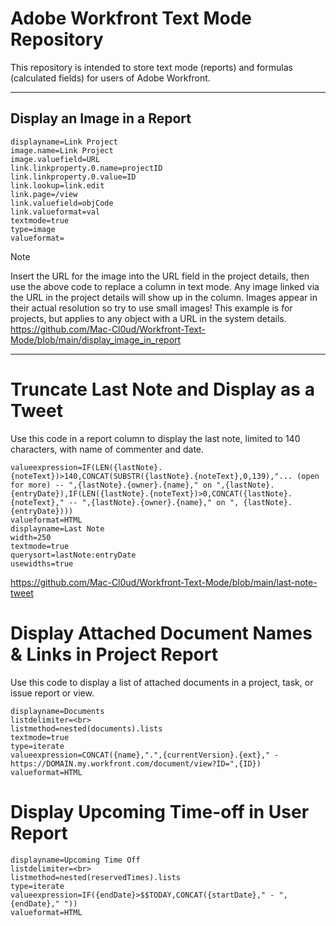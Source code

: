 # Adobe Workfront Text Mode Repository
This repository is intended to store text mode (reports) and formulas (calculated fields) for users of Adobe Workfront.
<hr>

## Display an Image in a Report

```
displayname=Link Project
image.name=Link Project
image.valuefield=URL
link.linkproperty.0.name=projectID
link.linkproperty.0.value=ID
link.lookup=link.edit
link.page=/view
link.valuefield=objCode
link.valueformat=val
textmode=true
type=image
valueformat=
```
> [!NOTE]
> Insert the URL for the image into the URL field in the project details, then use the above code
to replace a column in text mode. Any image linked via the URL in the project details will show up in the column. Images appear in their actual resolution so try to use small images!
This example is for projects, but applies to any object with a URL in the system details.
https://github.com/Mac-Cl0ud/Workfront-Text-Mode/blob/main/display_image_in_report
<hr>

# Truncate Last Note and Display as a Tweet
Use this code in a report column to display the last note, limited to 140 characters, with name of commenter and date.

```
valueexpression=IF(LEN({lastNote}.{noteText})>140,CONCAT(SUBSTR({lastNote}.{noteText},0,139),"... (open for more) -- ",{lastNote}.{owner}.{name}," on ",{lastNote}.{entryDate}),IF(LEN({lastNote}.{noteText})>0,CONCAT({lastNote}.{noteText}," -- ",{lastNote}.{owner}.{name}," on ", {lastNote}.{entryDate}))) 
valueformat=HTML 
displayname=Last Note 
width=250 
textmode=true
querysort=lastNote:entryDate 
usewidths=true
```
https://github.com/Mac-Cl0ud/Workfront-Text-Mode/blob/main/last-note-tweet

# Display Attached Document Names & Links in Project Report
Use this code to display a list of attached documents in a project, task, or issue report or view.

```
displayname=Documents
listdelimiter=<br>
listmethod=nested(documents).lists
textmode=true
type=iterate
valueexpression=CONCAT({name},".",{currentVersion}.{ext}," - https://DOMAIN.my.workfront.com/document/view?ID=",{ID})
valueformat=HTML
```

# Display Upcoming Time-off in User Report

```
displayname=Upcoming Time Off
listdelimiter=<br>
listmethod=nested(reservedTimes).lists
type=iterate
valueexpression=IF({endDate}>$$TODAY,CONCAT({startDate}," - ",{endDate}," "))
valueformat=HTML
```
